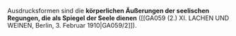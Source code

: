
Ausdrucksformen sind die **körperlichen Äußerungen der seelischen Regungen, die als Spiegel der Seele dienen** ([[GA059 (2.) XI. LACHEN UND WEINEN, Berlin, 3. Februar 1910|GA059/2]]).
